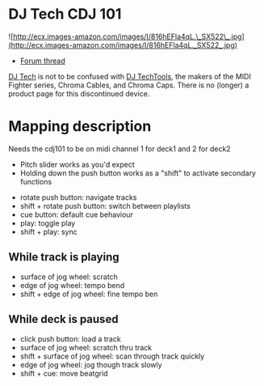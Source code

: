 # DJ Tech CDJ 101

![http://ecx.images-amazon.com/images/I/816hEFla4qL.\_SX522\_.jpg](http://ecx.images-amazon.com/images/I/816hEFla4qL._SX522_.jpg)

  - [Forum thread](http://www.mixxx.org/forums/viewtopic.php?f=7&t=3693)

[DJ Tech](http://www.djtechpro.com/eng/index.php) is not to be confused
with [DJ TechTools](http://djtechtools.com/), the makers of the MIDI
Fighter series, Chroma Cables, and Chroma Caps. There is no (longer) a
product page for this discontinued device.

# Mapping description

Needs the cdj101 to be on midi channel 1 for deck1 and 2 for deck2

  - Pitch slider works as you'd expect
  - Holding down the push button works as a "shift" to activate
    secondary functions

<!-- end list -->

  - rotate push button: navigate tracks
  - shift + rotate push button: switch between playlists
  - cue button: default cue behaviour
  - play: toggle play
  - shift + play: sync

## While track is playing

  - surface of jog wheel: scratch
  - edge of jog wheel: tempo bend
  - shift + edge of jog wheel: fine tempo ben

## While deck is paused

  - click push button: load a track
  - surface of jog wheel: scratch thru track
  - shift + surface of jog wheel: scan through track quickly
  - edge of jog wheel: jog though track slowly
  - shift + cue: move beatgrid
